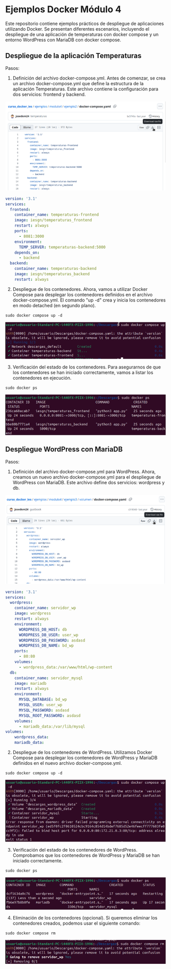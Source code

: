 # Ejemplos Docker Módulo 4

Este repositorio contiene ejemplos prácticos de despliegue de aplicaciones utilizando Docker. Se presentan diferentes escenarios, incluyendo el despliegue de una aplicación de temperaturas con docker compose y un entorno WordPress con MariaDB con docker compose.

## Despliegue de la aplicación Temperaturas

Pasos:

1. Definición del archivo docker-compose.yml.
Antes de comenzar, se crea un archivo docker-compose.yml que define la estructura de la aplicación Temperaturas. Este archivo contiene la configuración para dos servicios: frontend y backend.

![](/Tema3/img4/Screenshot_1.png)

```yaml
version: '3.1'
services:
  frontend:
    container_name: temperaturas-frontend
    image: iesgn/temperaturas_frontend
    restart: always
    ports:
      - 8081:3000
    environment:
      TEMP_SERVER: temperaturas-backend:5000
    depends_on:
      - backend
  backend:
    container_name: temperaturas-backend
    image: iesgn/temperaturas_backend
    restart: always
```

2. Despliegue de los contenedores.
Ahora, vamos a utilizar Docker Compose para desplegar los contenedores definidos en el archivo docker-compose.yml. El comando "up -d" crea y inicia los contenedores en modo detached (en segundo plano).

```
sudo docker compose up -d
```

![](/Tema3/img4/Screenshot_3.png)

3. Verificación del estado de los contenedores.
Para asegurarnos de que los contenedores se han iniciado correctamente, vamos a listar los contenedores en ejecución.

```
sudo docker ps
```

![](/Tema3/img4/Screenshot_4.png)

## Despliegue WordPress con MariaDB

Pasos:

1. Definición del archivo docker-compose.yml para WordPress.
Ahora, creamos un nuevo archivo docker-compose.yml para el despliegue de WordPress con MariaDB. Este archivo define dos servicios: wordpress y db.

![](/Tema3/img4/Screenshot_5.png)

```yaml
version: '3.1'
services:
  wordpress:
    container_name: servidor_wp
    image: wordpress
    restart: always
    environment:
      WORDPRESS_DB_HOST: db
      WORDPRESS_DB_USER: user_wp
      WORDPRESS_DB_PASSWORD: asdasd
      WORDPRESS_DB_NAME: bd_wp
    ports:
      - 80:80
    volumes:
      - wordpress_data:/var/www/html/wp-content
  db:
    container_name: servidor_mysql
    image: mariadb
    restart: always
    environment:
      MYSQL_DATABASE: bd_wp
      MYSQL_USER: user_wp
      MYSQL_PASSWORD: asdasd
      MYSQL_ROOT_PASSWORD: asdasd
    volumes:
      - mariadb_data:/var/lib/mysql
volumes:
    wordpress_data:
    mariadb_data:
```

2. Despliegue de los contenedores de WordPress.
Utilizamos Docker Compose para desplegar los contenedores de WordPress y MariaDB definidos en el nuevo archivo docker-compose.yml.

```
sudo docker compose up -d
```

![](/Tema3/img4/Screenshot_7.png)

3. Verificación del estado de los contenedores de WordPress.
Comprobamos que los contenedores de WordPress y MariaDB se han iniciado correctamente.

```
sudo docker ps
```

![](/Tema3/img4/Screenshot_8.png)

4. Eliminación de los contenedores (opcional).
Si queremos eliminar los contenedores creados, podemos usar el siguiente comando:

```
sudo docker compose rm
```

![](/Tema3/img4/Screenshot_9.png)
